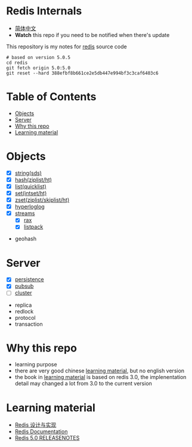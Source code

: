 # Redis Internals

* [简体中文](https://github.com/zpoint/Redis-Internals/blob/5.0/README_CN.md)
*  **Watch** this repo if you need to be notified when there's update

This repository is my notes for [redis](https://github.com/antirez/redis) source code

    # based on version 5.0.5
    cd redis
    git fetch origin 5.0:5.0
    git reset --hard 388efbf8b661ce2e5db447e994bf3c3caf6403c6

# Table of Contents

* [Objects](#Objects)
* [Server](#Server)
* [Why this repo](#Why-this-repo)
* [Learning material](#Learning-material)

# Objects
 - [x] [string(sds)](https://github.com/zpoint/Redis-Internals/blob/5.0/Object/sds/sds.md)
 - [x] [hash(ziplist/ht)](https://github.com/zpoint/Redis-Internals/blob/5.0/Object/hash/hash.md)
 - [x] [list(quicklist)](https://github.com/zpoint/Redis-Internals/blob/5.0/Object/list/list.md)
 - [x] [set(intset/ht)](https://github.com/zpoint/Redis-Internals/blob/5.0/Object/set/set.md)
 - [x] [zset(ziplist/skiplist/ht)](https://github.com/zpoint/Redis-Internals/blob/5.0/Object/zset/zset.md)
 - [x] [hyperloglog](https://github.com/zpoint/Redis-Internals/blob/5.0/Object/hyperloglog/hyperloglog.md)
 - [x] [streams](https://github.com/zpoint/Redis-Internals/blob/5.0/Object/streams/streams.md)
 	- [x] [rax](https://github.com/zpoint/Redis-Internals/blob/5.0/Object/rax/rax.md)
 	- [x] [listpack](https://github.com/zpoint/Redis-Internals/blob/5.0/Object/listpack/listpack.md)

- geohash

# Server

- [x] [persistence](https://github.com/zpoint/Redis-Internals/blob/5.0/Server/persistence/persistence.md)
- [x] [pubsub](https://github.com/zpoint/Redis-Internals/blob/5.0/Server/pubsub/pubsub.md)
- [ ] [cluster](https://github.com/zpoint/Redis-Internals/blob/5.0/Server/cluster/cluster.md)
- replica
- redlock
- protocol
- transaction

# Why this repo

* learning purpose
* there are very good chinese [learning material](#learning-material), but no english version
* the book in [learning material](#learning-material) is based on redis 3.0, the implenentation detail may changed a lot from 3.0 to the current version

# Learning material

* [Redis 设计与实现](http://redisbook.com/)
* [Redis Documentation](https://redis.io/documentation)
* [Redis 5.0 RELEASENOTES](https://raw.githubusercontent.com/antirez/redis/5.0/00-RELEASENOTES)
